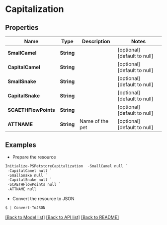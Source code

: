 # Capitalization
## Properties

Name | Type | Description | Notes
------------ | ------------- | ------------- | -------------
**SmallCamel** | **String** |  | [optional] [default to null]
**CapitalCamel** | **String** |  | [optional] [default to null]
**SmallSnake** | **String** |  | [optional] [default to null]
**CapitalSnake** | **String** |  | [optional] [default to null]
**SCAETHFlowPoints** | **String** |  | [optional] [default to null]
**ATTNAME** | **String** | Name of the pet  | [optional] [default to null]

## Examples

- Prepare the resource
```powershell
Initialize-PSPetstoreCapitalization  -SmallCamel null `
 -CapitalCamel null `
 -SmallSnake null `
 -CapitalSnake null `
 -SCAETHFlowPoints null `
 -ATTNAME null
```

- Convert the resource to JSON
```powershell
$ | Convert-ToJSON
```

[[Back to Model list]](../README.md#documentation-for-models) [[Back to API list]](../README.md#documentation-for-api-endpoints) [[Back to README]](../README.md)

